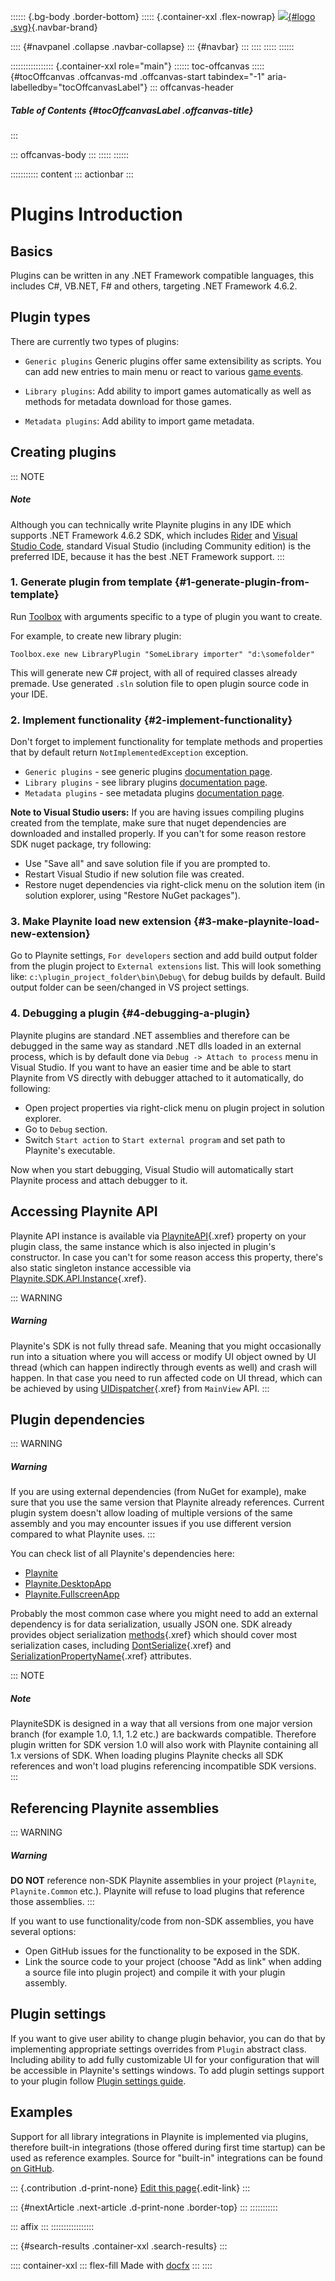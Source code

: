 :::::: {.bg-body .border-bottom}
::::: {.container-xxl .flex-nowrap}
[![](../../logo.svg){#logo .svg}](../../index.html){.navbar-brand}

:::: {#navpanel .collapse .navbar-collapse}
::: {#navbar}
:::
::::
:::::
::::::

::::::::::::::::: {.container-xxl role="main"}
:::::: toc-offcanvas
::::: {#tocOffcanvas .offcanvas-md .offcanvas-start tabindex="-1" aria-labelledby="tocOffcanvasLabel"}
::: offcanvas-header
##### Table of Contents {#tocOffcanvasLabel .offcanvas-title}
:::

::: offcanvas-body
:::
:::::
::::::

::::::::::: content
::: actionbar
:::

# Plugins Introduction

## Basics

Plugins can be written in any .NET Framework compatible languages, this
includes C#, VB.NET, F# and others, targeting .NET Framework 4.6.2.

## Plugin types

There are currently two types of plugins:

-   `Generic plugins` Generic plugins offer same extensibility as
    scripts. You can add new entries to main menu or react to various
    [game events](events.html).

-   `Library plugins`: Add ability to import games automatically as well
    as methods for metadata download for those games.

-   `Metadata plugins`: Add ability to import game metadata.

## Creating plugins

::: NOTE
##### Note

Although you can technically write Playnite plugins in any IDE which
supports .NET Framework 4.6.2 SDK, which includes
[Rider](https://www.jetbrains.com/rider) and [Visual Studio
Code](vscodeWindows.html), standard Visual Studio (including Community
edition) is the preferred IDE, because it has the best .NET Framework
support.
:::

### 1. Generate plugin from template {#1-generate-plugin-from-template}

Run [Toolbox](../toolbox.html) with arguments specific to a type of
plugin you want to create.

For example, to create new library plugin:

``` lang-cmd
Toolbox.exe new LibraryPlugin "SomeLibrary importer" "d:\somefolder"
```

This will generate new C# project, with all of required classes already
premade. Use generated `.sln` solution file to open plugin source code
in your IDE.

### 2. Implement functionality {#2-implement-functionality}

Don\'t forget to implement functionality for template methods and
properties that by default return `NotImplementedException` exception.

-   `Generic plugins` - see generic plugins [documentation
    page](genericPlugins.html).
-   `Library plugins` - see library plugins [documentation
    page](libraryPlugins.html).
-   `Metadata plugins` - see metadata plugins [documentation
    page](metadataPlugins.html).

**Note to Visual Studio users:** If you are having issues compiling
plugins created from the template, make sure that nuget dependencies are
downloaded and installed properly. If you can\'t for some reason restore
SDK nuget package, try following:

-   Use \"Save all\" and save solution file if you are prompted to.
-   Restart Visual Studio if new solution file was created.
-   Restore nuget dependencies via right-click menu on the solution item
    (in solution explorer, using \"Restore NuGet packages\").

### 3. Make Playnite load new extension {#3-make-playnite-load-new-extension}

Go to Playnite settings, `For developers` section and add build output
folder from the plugin project to `External extensions` list. This will
look something like: `c:\plugin_project_folder\bin\Debug\` for debug
builds by default. Build output folder can be seen/changed in VS project
settings.

### 4. Debugging a plugin {#4-debugging-a-plugin}

Playnite plugins are standard .NET assemblies and therefore can be
debugged in the same way as standard .NET dlls loaded in an external
process, which is by default done via `Debug -> Attach to process` menu
in Visual Studio. If you want to have an easier time and be able to
start Playnite from VS directly with debugger attached to it
automatically, do following:

-   Open project properties via right-click menu on plugin project in
    solution explorer.
-   Go to `Debug` section.
-   Switch `Start action` to `Start external program` and set path to
    Playnite\'s executable.

Now when you start debugging, Visual Studio will automatically start
Playnite process and attach debugger to it.

## Accessing Playnite API

Playnite API instance is available via
[PlayniteAPI](../../api/Playnite.SDK.Plugins.Plugin.html#Playnite_SDK_Plugins_Plugin_PlayniteApi){.xref}
property on your plugin class, the same instance which is also injected
in plugin\'s constructor. In case you can\'t for some reason access this
property, there\'s also static singleton instance accessible via
[Playnite.SDK.API.Instance](../../api/Playnite.SDK.API.html#Playnite_SDK_API_Instance){.xref}.

::: WARNING
##### Warning

Playnite\'s SDK is not fully thread safe. Meaning that you might
occasionally run into a situation where you will access or modify UI
object owned by UI thread (which can happen indirectly through events as
well) and crash will happen. In that case you need to run affected code
on UI thread, which can be achieved by using
[UIDispatcher](../../api/Playnite.SDK.IMainViewAPI.html#Playnite_SDK_IMainViewAPI_UIDispatcher){.xref}
from `MainView` API.
:::

## Plugin dependencies

::: WARNING
##### Warning

If you are using external dependencies (from NuGet for example), make
sure that you use the same version that Playnite already references.
Current plugin system doesn\'t allow loading of multiple versions of the
same assembly and you may encounter issues if you use different version
compared to what Playnite uses.
:::

You can check list of all Playnite\'s dependencies here:

-   [Playnite](https://github.com/JosefNemec/Playnite/blob/master/source/Playnite/packages.config)
-   [Playnite.DesktopApp](https://github.com/JosefNemec/Playnite/blob/master/source/Playnite.DesktopApp/packages.config)
-   [Playnite.FullscreenApp](https://github.com/JosefNemec/Playnite/blob/master/source/Playnite.FullscreenApp/packages.config)

Probably the most common case where you might need to add an external
dependency is for data serialization, usually JSON one. SDK already
provides object serialization
[methods](../../api/Playnite.SDK.Data.Serialization.html){.xref} which
should cover most serialization cases, including
[DontSerialize](../../api/Playnite.SDK.Data.DontSerializeAttribute.html){.xref}
and
[SerializationPropertyName](../../api/Playnite.SDK.Data.SerializationPropertyNameAttribute.html){.xref}
attributes.

::: NOTE
##### Note

PlayniteSDK is designed in a way that all versions from one major
version branch (for example 1.0, 1.1, 1.2 etc.) are backwards
compatible. Therefore plugin written for SDK version 1.0 will also work
with Playnite containing all 1.x versions of SDK. When loading plugins
Playnite checks all SDK references and won\'t load plugins referencing
incompatible SDK versions.
:::

## Referencing Playnite assemblies

::: WARNING
##### Warning

**DO NOT** reference non-SDK Playnite assemblies in your project
(`Playnite`, `Playnite.Common` etc.). Playnite will refuse to load
plugins that reference those assemblies.
:::

If you want to use functionality/code from non-SDK assemblies, you have
several options:

-   Open GitHub issues for the functionality to be exposed in the SDK.
-   Link the source code to your project (choose \"Add as link\" when
    adding a source file into plugin project) and compile it with your
    plugin assembly.

## Plugin settings

If you want to give user ability to change plugin behavior, you can do
that by implementing appropriate settings overrides from `Plugin`
abstract class. Including ability to add fully customizable UI for your
configuration that will be accessible in Playnite\'s settings windows.
To add plugin settings support to your plugin follow [Plugin settings
guide](pluginSettings.html).

## Examples

Support for all library integrations in Playnite is implemented via
plugins, therefore built-in integrations (those offered during first
time startup) can be used as reference examples. Source for \"built-in\"
integrations can be found [on
GitHub](https://github.com/JosefNemec/PlayniteExtensions).

::: {.contribution .d-print-none}
[Edit this
page](https://github.com/JosefNemec/PlayniteDocs/blob/main/docs/tutorials/extensions/plugins.md/#L1){.edit-link}
:::

::: {#nextArticle .next-article .d-print-none .border-top}
:::
:::::::::::

::: affix
:::
:::::::::::::::::

::: {#search-results .container-xxl .search-results}
:::

:::: container-xxl
::: flex-fill
Made with [docfx](https://dotnet.github.io/docfx)
:::
::::
